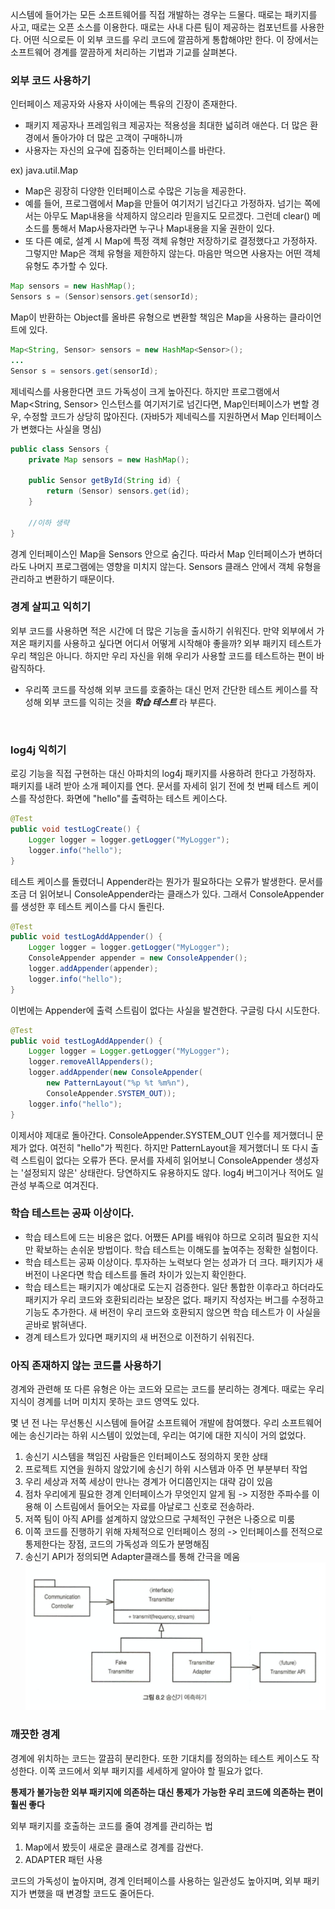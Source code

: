 시스템에 들어가는 모든 소프트웨어를 직접 개발하는 경우는 드물다. 때로는 패키지를 사고, 때로는 오픈 소스를 이용한다. 때로는 사내 다른 팀이 제공하는 컴포넌트를 사용한다. 어떤 식으로든 이 외부 코드를 우리 코드에 깔끔하게 통합해야만 한다. 이 장에서는 소프트웨어 경계를 깔끔하게 처리하는 기법과 기교를 살펴본다. 

### 외부 코드 사용하기
인터페이스 제공자와 사용자 사이에는 특유의 긴장이 존재한다.
- 패키지 제공자나 프레임워크 제공자는 적용성을 최대한 넓히려 애쓴다. 더 많은 환경에서 돌아가야 더 많은 고객이 구매하니까
- 사용자는 자신의 요구에 집중하는 인터페이스를 바란다.


ex) java.util.Map
- Map은 굉장히 다양한 인터페이스로 수많은 기능을 제공한다.
- 예를 들어, 프로그램에서 Map을 만들어 여기저기 넘긴다고 가정하자. 넘기는 쪽에서는 아무도 Map내용을 삭제하지 않으리라 믿을지도 모르겠다. 그런데 clear() 메소드를 통해서 Map사용자라면 누구나 Map내용을 지울 권한이 있다.
- 또 다른 예로, 설계 시 Map에 특정 객체 유형만 저장하기로 결정했다고 가정하자. 그렇지만 Map은 객체 유형을 제한하지 않는다. 마음만 먹으면 사용자는 어떤 객체 유형도 추가할 수 있다.


```java
Map sensors = new HashMap();
Sensors s = (Sensor)sensors.get(sensorId);
```
Map이 반환하는 Object를 올바른 유형으로 변환할 책임은 Map을 사용하는 클라이언트에 있다. 


```java
Map<String, Sensor> sensors = new HashMap<Sensor>();
...
Sensor s = sensors.get(sensorId);
```
제네릭스를 사용한다면 코드 가독성이 크게 높아진다.
하지만 프로그램에서 Map<String, Sensor> 인스턴스를 여기저기로 넘긴다면, Map인터페이스가 변할 경우, 수정할 코드가 상당히 많아진다. (자바5가 제네릭스를 지원하면서 Map 인터페이스가 변했다는 사실을 명심)


```java
public class Sensors {
	private Map sensors = new HashMap();

	public Sensor getById(String id) {
		return (Sensor) sensors.get(id);
	}

	//이하 생략
}
```
경계 인터페이스인 Map을 Sensors 안으로 숨긴다. 따라서 Map 인터페이스가 변하더라도 나머지 프로그램에는 영향을 미치지 않는다. Sensors 클래스 안에서 객체 유형을 관리하고 변환하기 때문이다.
<br>


### 경계 살피고 익히기
외부 코드를 사용하면 적은 시간에 더 많은 기능을 출시하기 쉬워진다. 만약 외부에서 가져온 패키지를 사용하고 싶다면 어디서 어떻게 시작해야 좋을까? 외부 패키지 테스트가 우리 책임은 아니다. 하지만 우리 자신을 위해 우리가 사용할 코드를 테스트하는 편이 바람직하다.
- 우리쪽 코드를 작성해 외부 코드를 호줄하는 대신 먼저 간단한 테스트 케이스를 작성해 외부 코드를 익히는 것을 ***학습 테스트*** 라 부른다.
<br>


### log4j 익히기
로깅 기능을 직접 구현하는 대신 아파치의 log4j 패키지를 사용하려 한다고 가정하자. 패키지를 내려 받아 소개 페이지를 연다. 문서를 자세히 읽기 전에 첫 번째 테스트 케이스를 작성한다. 화면에 "hello"를 출력하는 테스트 케이스다.

```java
@Test
public void testLogCreate() {
	Logger logger = logger.getLogger("MyLogger");
	logger.info("hello");
}
```
테스트 케이스를 돌렸더니 Appender라는 뭔가가 필요하다는 오류가 발생한다.
문서를 조금 더 읽어보니 ConsoleAppender라는 클래스가 있다. 그래서 ConsoleAppender를 생성한 후 테스트 케이스를 다시 돌린다.


```java
@Test
public void testLogAddAppender() {
	Logger logger = logger.getLogger("MyLogger");
	ConsoleAppender appender = new ConsoleAppender();
	logger.addAppender(appender);
	logger.info("hello");
}
```
이번에는 Appender에 출력 스트림이 없다는 사실을 발견한다. 구글링 다시 시도한다.


```java
@Test
public void testLogAddAppender() {
	Logger logger = Logger.getLogger("MyLogger");
	logger.removeAllAppenders();
	logger.addAppender(new ConsoleAppender(
		new PatternLayout("%p %t %m%n"),
		ConsoleAppender.SYSTEM_OUT));
	logger.info("hello");
}
```
이제서야 제대로 돌아간다. ConsoleAppender.SYSTEM_OUT 인수를 제거했더니 문제가 없다. 여전히 "hello"가 찍힌다. 하지만 PatternLayout을 제거했더니 또 다시 출력 스트림이 없다는 오류가 뜬다. 문서를 자세히 읽어보니  ConsoleAppender 생성자는 '설정되지 않은' 상태란다. 당연하지도 유용하지도 않다. log4j 버그이거나 적어도 일관성 부족으로 여겨진다.


### 학습 테스트는 공짜 이상이다.
- 학습 테스트에 드는 비용은 없다. 어쨌든 API를 배워야 하므로 오히려 필요한 지식만 확보하는 손쉬운 방법이다. 학습 테스트는 이해도를 높여주는 정확한 실험이다.
- 학습 테스트는 공짜 이상이다. 투자하는 노력보다 얻는 성과가 더 크다. 패키지가 새 버전이 나온다면 학습 테스트를 돌려 차이가 있는지 확인한다.
- 학습 테스트는 패키지가 예상대로 도는지 검증한다. 일단 통합한 이후라고 하더라도 패키지가 우리 코드와 호환되리라는 보장은 없다. 패키지 작성자는 버그를 수정하고 기능도 추가한다. 새 버전이 우리 코드와 호환되지 않으면 학습 테스트가 이 사실을 곧바로 밝혀낸다.
- 경계 테스트가 있다면 패키지의 새 버전으로 이전하기 쉬워진다.


### 아직 존재하지 않는 코드를 사용하기
경계와 관련해 또 다른 유형은 아는 코드와 모르는 코드를 분리하는 경계다. 때로는 우리 지식이 경계를 너머 미치지 못하는 코드 영역도 있다.


몇 년 전 나는 무선통신 시스템에 들어갈 소프트웨어 개발에 참여했다. 우리 소프트웨어에는 송신기라는 하위 시스템이 있었는데, 우리는 여기에 대한 지식이 거의 없었다.
1. 송신기 시스템을 책임진 사람들은 인터페이스도 정의하지 못한 상태
2. 프로젝트 지연을 원하지 않았기에 송신기 하위 시스템과 아주 먼 부분부터 작업
3. 우리 세상과 저쪽 세상이 만나는 경계가 어디쯤인지는 대략 감이 있음
4. 점차 우리에게 필요한 경계 인터페이스가 무엇인지 알게 됨 -> 지정한 주파수를 이용해 이 스트림에서 들어오는 자료를 아날로그 신호로 전송하라.
5. 저쪽 팀이 아직 API를 설계하지 않았으므로 구체적인 구현은 나중으로 미룸
6. 이쪽 코드를 진행하기 위해 자체적으로 인터페이스 정의 -> 인터페이스를 전적으로 통제한다는 장점, 코드의 가독성과 의도가 분명해짐
7. 송신기 API가 정의되면 Adapter클래스를 통해 간극을 메움
![img1](../img/transmitterPrediction.png)


### 깨끗한 경계
경계에 위치하는 코드는 깔끔히 분리한다. 또한 기대치를 정의하는 테스트 케이스도 작성한다. 이쪽 코드에서 외부 패키지를 세세하게 알아야 할 필요가 없다.


**통제가 불가능한 외부 패키지에 의존하는 대신 통제가 가능한 우리 코드에 의존하는 편이 훨씬 좋다**


외부 패키지를 호출하는 코드를 줄여 경계를 관리하는 법
1. Map에서 봤듯이 새로운 클래스로 경계를 감싼다.
2. ADAPTER 패턴 사용

코드의 가독성이 높아지며, 경계 인터페이스를 사용하는 일관성도 높아지며, 외부 패키지가 변했을 때 변경할 코드도 줄어든다. 
